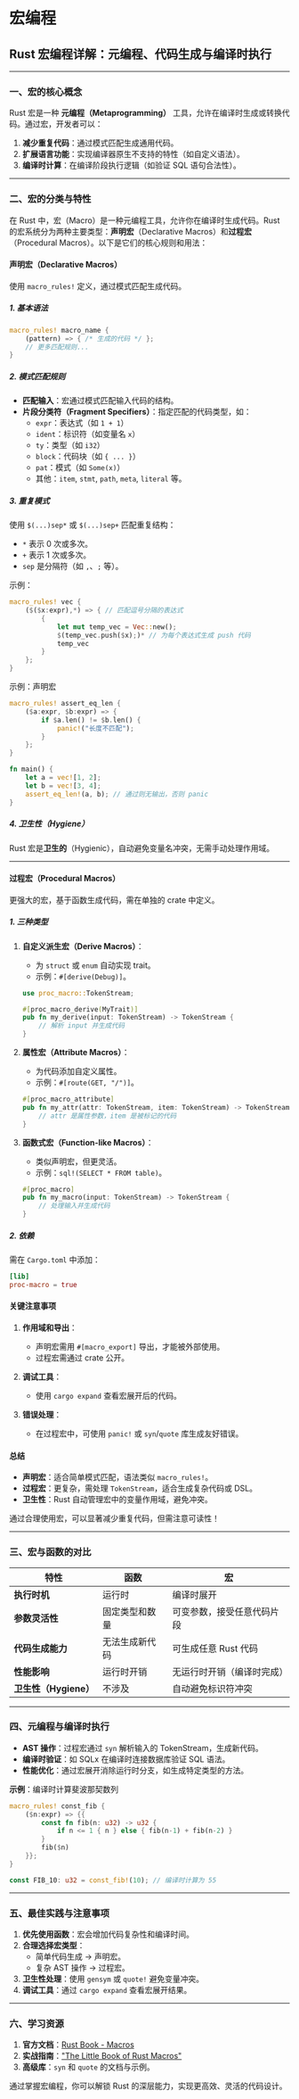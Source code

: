 # 宏编程

## Rust 宏编程详解：元编程、代码生成与编译时执行

---

### 一、宏的核心概念

Rust 宏是一种 **元编程（Metaprogramming）** 工具，允许在编译时生成或转换代码。通过宏，开发者可以：

1. **减少重复代码**：通过模式匹配生成通用代码。
2. **扩展语言功能**：实现编译器原生不支持的特性（如自定义语法）。
3. **编译时计算**：在编译阶段执行逻辑（如验证 SQL 语句合法性）。

---

### 二、宏的分类与特性

在 Rust 中，宏（Macro）是一种元编程工具，允许你在编译时生成代码。Rust 的宏系统分为两种主要类型：**声明宏**（Declarative Macros）和**过程宏**（Procedural Macros）。以下是它们的核心规则和用法：

#### 声明宏（Declarative Macros）

使用 `macro_rules!` 定义，通过模式匹配生成代码。

##### 1. 基本语法

```rust
macro_rules! macro_name {
    (pattern) => { /* 生成的代码 */ };
    // 更多匹配规则...
}
```

##### 2. 模式匹配规则

- **匹配输入**：宏通过模式匹配输入代码的结构。
- **片段分类符（Fragment Specifiers）**：指定匹配的代码类型，如：
  - `expr`：表达式（如 `1 + 1`）
  - `ident`：标识符（如变量名 `x`）
  - `ty`：类型（如 `i32`）
  - `block`：代码块（如 `{ ... }`）
  - `pat`：模式（如 `Some(x)`）
  - 其他：`item`, `stmt`, `path`, `meta`, `literal` 等。

##### 3. 重复模式

使用 `$(...)sep*` 或 `$(...)sep+` 匹配重复结构：

- `*` 表示 0 次或多次。
- `+` 表示 1 次或多次。
- `sep` 是分隔符（如 `,`、`;` 等）。

示例：

```rust
macro_rules! vec {
    ($($x:expr),*) => { // 匹配逗号分隔的表达式
        {
            let mut temp_vec = Vec::new();
            $(temp_vec.push($x);)* // 为每个表达式生成 push 代码
            temp_vec
        }
    };
}
```

示例：声明宏

```rust
macro_rules! assert_eq_len {
    ($a:expr, $b:expr) => {
        if $a.len() != $b.len() {
            panic!("长度不匹配");
        }
    };
}

fn main() {
    let a = vec![1, 2];
    let b = vec![3, 4];
    assert_eq_len!(a, b); // 通过则无输出，否则 panic
}
```

##### 4. 卫生性（Hygiene）

Rust 宏是**卫生的**（Hygienic），自动避免变量名冲突，无需手动处理作用域。

---

#### 过程宏（Procedural Macros）

更强大的宏，基于函数生成代码，需在单独的 crate 中定义。

##### 1. 三种类型

1. **自定义派生宏（Derive Macros）**：
   - 为 `struct` 或 `enum` 自动实现 trait。
   - 示例：`#[derive(Debug)]`。

   ```rust
   use proc_macro::TokenStream;
   
   #[proc_macro_derive(MyTrait)]
   pub fn my_derive(input: TokenStream) -> TokenStream {
       // 解析 input 并生成代码
   }
   ```

2. **属性宏（Attribute Macros）**：
   - 为代码添加自定义属性。
   - 示例：`#[route(GET, "/")]`。

   ```rust
   #[proc_macro_attribute]
   pub fn my_attr(attr: TokenStream, item: TokenStream) -> TokenStream {
       // attr 是属性参数，item 是被标记的代码
   }
   ```

3. **函数式宏（Function-like Macros）**：
   - 类似声明宏，但更灵活。
   - 示例：`sql!(SELECT * FROM table)`。

   ```rust
   #[proc_macro]
   pub fn my_macro(input: TokenStream) -> TokenStream {
       // 处理输入并生成代码
   }
   ```

##### 2. 依赖

需在 `Cargo.toml` 中添加：

```toml
[lib]
proc-macro = true
```

#### 关键注意事项

1. **作用域和导出**：
   - 声明宏需用 `#[macro_export]` 导出，才能被外部使用。
   - 过程宏需通过 crate 公开。

2. **调试工具**：
   - 使用 `cargo expand` 查看宏展开后的代码。

3. **错误处理**：
   - 在过程宏中，可使用 `panic!` 或 `syn`/`quote` 库生成友好错误。

#### 总结

- **声明宏**：适合简单模式匹配，语法类似 `macro_rules!`。
- **过程宏**：更复杂，需处理 `TokenStream`，适合生成复杂代码或 DSL。
- **卫生性**：Rust 自动管理宏中的变量作用域，避免冲突。

通过合理使用宏，可以显著减少重复代码，但需注意可读性！

---

### 三、宏与函数的对比

| 特性                | 函数                      | 宏                          |
|---------------------|--------------------------|-----------------------------|
| **执行时机**         | 运行时                   | 编译时展开                  |
| **参数灵活性**       | 固定类型和数量           | 可变参数，接受任意代码片段  |
| **代码生成能力**     | 无法生成新代码           | 可生成任意 Rust 代码        |
| **性能影响**         | 运行时开销               | 无运行时开销（编译时完成）  |
| **卫生性（Hygiene）**| 不涉及                   | 自动避免标识符冲突          |

---

### 四、元编程与编译时执行

- **AST 操作**：过程宏通过 `syn` 解析输入的 TokenStream，生成新代码。
- **编译时验证**：如 SQLx 在编译时连接数据库验证 SQL 语法。
- **性能优化**：通过宏展开消除运行时分支，如生成特定类型的方法。

**示例**：编译时计算斐波那契数列

```rust
macro_rules! const_fib {
    ($n:expr) => {{
        const fn fib(n: u32) -> u32 {
            if n <= 1 { n } else { fib(n-1) + fib(n-2) }
        }
        fib($n)
    }};
}

const FIB_10: u32 = const_fib!(10); // 编译时计算为 55
```

---

### 五、最佳实践与注意事项

1. **优先使用函数**：宏会增加代码复杂性和编译时间。
2. **合理选择宏类型**：
   - 简单代码生成 → 声明宏。
   - 复杂 AST 操作 → 过程宏。
3. **卫生性处理**：使用 `gensym` 或 `quote!` 避免变量冲突。
4. **调试工具**：通过 `cargo expand` 查看宏展开结果。

---

### 六、学习资源

1. **官方文档**：[Rust Book - Macros](https://doc.rust-lang.org/book/ch19-06-macros.html)
2. **实战指南**：["The Little Book of Rust Macros"](https://veykril.github.io/tlborm/)
3. **高级库**：`syn` 和 `quote` 的文档与示例。

通过掌握宏编程，你可以解锁 Rust 的深层能力，实现更高效、灵活的代码设计。
